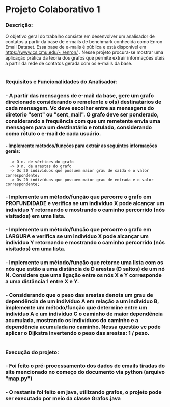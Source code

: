 # Projeto Colaborativo 1


### Descrição:

O objetivo geral do trabalho consiste em desenvolver um analisador de contatos a partir da base de e-mails de benchmark conhecida como Enron Email Dataset. Essa base de e-mails é pública e está disponível em https://www.cs.cmu.edu/~./enron/ . Nesse projeto procura-se mostrar uma aplicação prática da teoria dos grafos que permite extrair informações úteis a partir da rede de contatos gerada com os e-mails da base.
#
### Requisitos e Funcionalidades do Analisador:
### - A partir das mensagens de e-mail da base, gere um grafo direcionado considerando o remetente e o(s) destinatários de cada mensagem. Vc deve escolher entre as mensagens do diretorio "sent" ou "sent_mail". O grafo deve ser ponderado, considerando a frequência com que um remetente envia uma mensagem para um destinatário e rotulado, considerando como rótulo o e-mail de cada usuário.
#### - Implemente métodos/funções para extrair as seguintes informações gerais:
      -> O n. de vértices do grafo
      -> O n. de arestas do grafo
      -> Os 20 indivíduos que possuem maior grau de saída e o valor correspondente;
      -> Os 20 indivíduos que possuem maior grau de entrada e o valor correspondente;
### - Implemente um método/função que percorre o grafo em PROFUNDIDADE e verifica se um indivíduo X pode alcançar um indivíduo Y retornando e mostrando o caminho percorrido (nós visitados) em uma lista.
### - Implemente um método/função que percorre o grafo em LARGURA e verifica se um indivíduo X pode alcançar um indivíduo Y retornando e mostrando o caminho percorrido (nós visitados) em uma lista.
### - Implemente um método/função que retorne uma lista com os nós que estão a uma distância de D arestas (D saltos) de um nó N. Considere que uma ligação entre os nós X e Y corresponde a uma distância 1 entre X e Y.
### - Considerando que o peso das arestas denota um grau de dependência de um indivíduo A em relação a um indivíduo B, implemente um método/função que determine entre um indivíduo A e um indivíduo C o caminho de maior dependência acumulada, mostrando os indivíduos do caminho e a dependência acumulada no caminho. Nessa questão vc pode aplicar o Dijkstra invertendo o peso das arestas: 1 / peso.
#
### Execução do projeto:
### - Foi feito o pré-processamento dos dados de emails tiradas do site mencionado no começo do documento via python (arquivo "map.py")
### - O restante foi feito em java, utilizando grafos, o projeto pode ser executado por meio da classe Grafos.java
